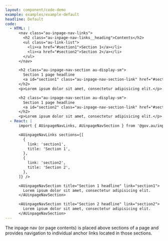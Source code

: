 ```yaml
---
layout: component/code-demo
example: examples/example-default
headline: Default
code:
  - HTML: |
      <nav class="au-inpage-nav-links">
        <h2 class="au-inpage-nav-links__heading">Contents</h2>
        <ul class="au-link-list">
          <li><a href="#section1">Section 1</a></li>
          <li><a href="#section2">Section 2</a></li>
        </ul>
      </nav>

      <h2 class="au-inpage-nav-section au-display-sm">
        Section 1 page headline
        <a id="section1" class="au-inpage-nav-section-link" href="#section1">Link to section</a>
      </h2>
      <p>Lorem ipsum dolor sit amet, consectetur adipisicing elit.</p>

      <h2 class="au-inpage-nav-section au-display-sm">
        Section 1 page headline
        <a id="section2" class="au-inpage-nav-section-link" href="#section1">Link to section</a>
      </h2>
      <p>Lorem ipsum dolor sit amet, consectetur adipisicing elit.</p>
  - React: |
      import { AUinpageNavLinks, AUinpageNavSection } from '@gov.au/inpage-nav';

      <AUinpageNavLinks sections={[
        {
          link: 'section1',
          title: 'Section 1',
        },
        {
          link: 'section2',
          title: 'Section 2',
        },
      ]} />

      <AUinpageNavSection title="Section 1 headline" link="section1">
        Lorem ipsum dolor sit amet, consectetur adipisicing elit.
      </AUinpageNavSection>

      <AUinpageNavSection title="Section 2 headline" link="section2">
        Lorem ipsum dolor sit amet, consectetur adipisicing elit.
      </AUinpageNavSection>
---
```


The inpage nav (or page contents) is placed above sections of a page and
provides navigation to individual anchor links located in those sections.
